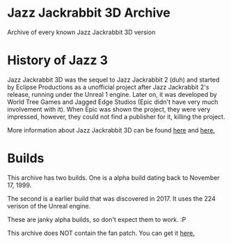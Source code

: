 # Jazz Jackrabbit 3D Archive
Archive of every known Jazz Jackrabbit 3D version

# History of Jazz 3
Jazz Jackrabbit 3D was the sequel to Jazz Jackrabbit 2 (duh) and started by Eclipse Productions as a unofficial project after Jazz Jackrabbit 2's release, running under the Unreal 1 engine. Later on, it was developed by World Tree Games and Jagged Edge Studios (Epic didn't have very much involvement with it). When Epic was shown the project, they were very impressed, however, they could not find a publisher for it, killing the project.

More information about Jazz Jackrabbit 3D can be found [here](https://www.jazz2online.com/j3f/) and [here.](https://tcrf.net/Jazz_Jackrabbit_3)

# Builds
This archive has two builds. One is a alpha build dating back to November 17, 1999. 

The second is a earlier build that was discovered in 2017. It uses the 224 verison of the Unreal engine.

These are janky alpha builds, so don't expect them to work. :P

This archive does NOT contain the fan patch. You can get it [here.](https://www.jazz2online.com/jcf/showthread.php?t=19325) 
